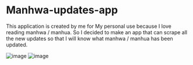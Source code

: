# Manhwa-updates-app

This application is created by me for My personal use because I love reading manhwa / manhua. So I decided to make an app that can scrape all the new updates
so that I will know what manhwa / manhua has been updated.


![image](https://user-images.githubusercontent.com/107035526/198679621-09251171-edf2-4c54-bc40-d4b42493ce02.png)
![image](https://user-images.githubusercontent.com/107035526/198679735-f0854d58-68fe-479c-b1b1-4e59eddd78c5.png)


